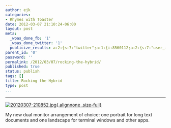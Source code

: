 ```yaml
---
author: ejk
categories:
- Rhymes with Toaster
date: 2012-03-07 21:10:24-06:00
layout: post
meta:
  _wpas_done_fb: '1'
  _wpas_done_twitter: '1'
  publicize_results: a:2:{s:7:"twitter";a:1:{i:8560112;a:2:{s:7:"user_id";s:3:"ejk";s:7:"post_id";s:18:"177576979493695488";}}s:2:"fb";a:1:{i:722852376;a:2:{s:7:"user_id";s:9:"722852376";s:7:"post_id";s:17:"10150582676317377";}}}
parent_id: '0'
password: ''
permalink: /2012/03/07/rocking-the-hybrid/
published: true
status: publish
tags: []
title: Rocking the Hybrid
type: post
...
```

---

[![20120307-210852.jpg](%7B%7B%20site.baseurl%20%7D%7D/assets/2012/03/20120307-210852.jpg){.alignnone .size-full}](http://rhymeswithtoaster.files.wordpress.com/2012/03/20120307-210852.jpg)

My new dual monitor arrangement of choice: one portrait for long text documents and one landscape for terminal windows and other apps.
